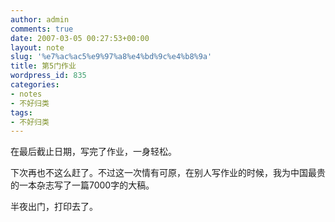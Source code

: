 ```yaml
---
author: admin
comments: true
date: 2007-03-05 00:27:53+00:00
layout: note
slug: '%e7%ac%ac5%e9%97%a8%e4%bd%9c%e4%b8%9a'
title: 第5门作业
wordpress_id: 835
categories:
- notes
- 不好归类
tags:
- 不好归类
---
```


在最后截止日期，写完了作业，一身轻松。

下次再也不这么赶了。不过这一次情有可原，在别人写作业的时候，我为中国最贵的一本杂志写了一篇7000字的大稿。

半夜出门，打印去了。
